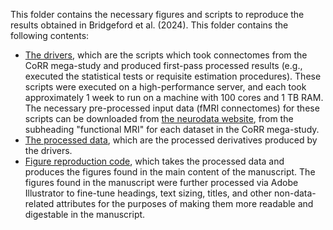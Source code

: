 This folder contains the necessary figures and scripts to reproduce the results obtained in Bridgeford et al. (2024). This folder contains the following contents:

- [The drivers](https://github.com/neurodata/causal_batch/tree/main/docs/batch_effects_paper/data_analysis_scripts), which are the scripts which took connectomes from the CoRR mega-study and produced first-pass processed results (e.g., executed the statistical tests or requisite estimation procedures). These scripts were executed on a high-performance server, and each took approximately 1 week to run on a machine with 100 cores and 1 TB RAM. The necessary pre-processed input data (fMRI connectomes) for these scripts can be downloaded from [the neurodata website](https://neurodata.io/mri/), from the subheading "functional MRI" for each dataset in the CoRR mega-study.
- [The processed data](https://github.com/neurodata/causal_batch/tree/main/docs/batch_effects_paper/data), which are the processed derivatives produced by the drivers.
- [Figure reproduction code](https://github.com/neurodata/causal_batch/tree/main/docs/batch_effects_paper/Figure_reproduction), which takes the processed data and produces the figures found in the main content of the manuscript. The figures found in the manuscript were further processed via Adobe Illustrator to fine-tune headings, text sizing, titles, and other non-data-related attributes for the purposes of making them more readable and digestable in the manuscript.
